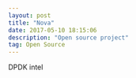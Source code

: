 ```yaml
---
layout: post
title: "Nova"
date: 2017-05-10 18:15:06 
description: "Open source project"
tag: Open Source
---
```


DPDK intel
